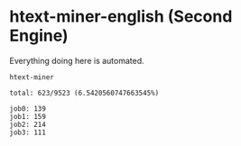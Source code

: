 # htext-miner-english (Second Engine)

Everything doing here is automated.

```
htext-miner

total: 623/9523 (6.5420560747663545%)

job0: 139
job1: 159
job2: 214
job3: 111
```
